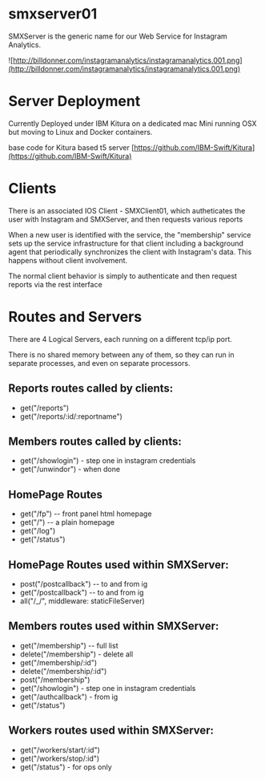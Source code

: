 # smxserver01
SMXServer is the generic name for our Web Service for Instagram Analytics. 


![http://billdonner.com/instagramanalytics/instagramanalytics.001.png](http://billdonner.com/instagramanalytics/instagramanalytics.001.png)



Server Deployment
=================

Currently Deployed under IBM Kitura on a dedicated mac Mini running OSX but moving to Linux and Docker containers. 

base code for Kitura based t5 server 
[https://github.com/IBM-Swift/Kitura](https://github.com/IBM-Swift/Kitura)


Clients
=======

There is an associated IOS Client - SMXClient01, which autheticates the user with Instagram and SMXServer, and then requests various reports 

When a new user is identified with the service, the "membership" service sets up the service infrastructure for that client including a background agent that periodically synchronizes the client with Instagram's data. This happens without client involvement. 

The normal client behavior is simply to authenticate and then request reports via the rest interface


Routes and Servers
==========

There are 4 Logical Servers, each running on a different tcp/ip port. 

There is no shared memory between any of them, so they can run in separate processes, and even on separate processors.

## Reports routes called by clients:

- get("/reports")
- get("/reports/:id/:reportname")

## Members routes called by clients:


- get("/showlogin") - step one in instagram credentials
- get("/unwindor") - when done


## HomePage Routes

- get("/fp") -- front panel html homepage
- get("/") -- a plain homepage
- get("/log")
- get("/status")


## HomePage Routes used within SMXServer:

- post("/postcallback") -- to and from ig
- get("/postcallback")  -- to and from ig
- all("/_/", middleware: staticFileServer)

## Members routes used within SMXServer:

- get("/membership") -- full list
- delete("/membership") - delete all
- get("/membership/:id")
- delete("/membership/:id")
- post("/membership")
- get("/showlogin") - step one in instagram credentials
- get("/authcallback") - from ig
- get("/status")


## Workers routes used within SMXServer:

- get("/workers/start/:id")
- get("/workers/stop/:id")
- get("/status") - for ops only 
